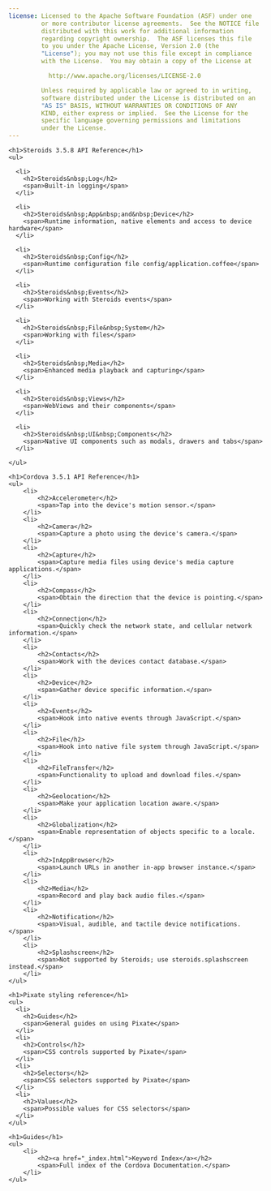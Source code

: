 ```yaml
---
license: Licensed to the Apache Software Foundation (ASF) under one
         or more contributor license agreements.  See the NOTICE file
         distributed with this work for additional information
         regarding copyright ownership.  The ASF licenses this file
         to you under the Apache License, Version 2.0 (the
         "License"); you may not use this file except in compliance
         with the License.  You may obtain a copy of the License at

           http://www.apache.org/licenses/LICENSE-2.0

         Unless required by applicable law or agreed to in writing,
         software distributed under the License is distributed on an
         "AS IS" BASIS, WITHOUT WARRANTIES OR CONDITIONS OF ANY
         KIND, either express or implied.  See the License for the
         specific language governing permissions and limitations
         under the License.
---
```


<div id="home">

    <h1>Steroids 3.5.8 API Reference</h1>
    <ul>

      <li>
        <h2>Steroids&nbsp;Log</h2>
        <span>Built-in logging</span>
      </li>

      <li>
        <h2>Steroids&nbsp;App&nbsp;and&nbsp;Device</h2>
        <span>Runtime information, native elements and access to device hardware</span>
      </li>

      <li>
        <h2>Steroids&nbsp;Config</h2>
        <span>Runtime configuration file config/application.coffee</span>
      </li>

      <li>
        <h2>Steroids&nbsp;Events</h2>
        <span>Working with Steroids events</span>
      </li>

      <li>
        <h2>Steroids&nbsp;File&nbsp;System</h2>
        <span>Working with files</span>
      </li>

      <li>
        <h2>Steroids&nbsp;Media</h2>
        <span>Enhanced media playback and capturing</span>
      </li>

      <li>
        <h2>Steroids&nbsp;Views</h2>
        <span>WebViews and their components</span>
      </li>

      <li>
        <h2>Steroids&nbsp;UI&nbsp;Components</h2>
        <span>Native UI components such as modals, drawers and tabs</span>
      </li>

    </ul>

    <h1>Cordova 3.5.1 API Reference</h1>
    <ul>
        <li>
            <h2>Accelerometer</h2>
            <span>Tap into the device's motion sensor.</span>
        </li>
        <li>
            <h2>Camera</h2>
            <span>Capture a photo using the device's camera.</span>
        </li>
        <li>
            <h2>Capture</h2>
            <span>Capture media files using device's media capture applications.</span>
        </li>
        <li>
            <h2>Compass</h2>
            <span>Obtain the direction that the device is pointing.</span>
        </li>
        <li>
            <h2>Connection</h2>
            <span>Quickly check the network state, and cellular network information.</span>
        </li>
        <li>
            <h2>Contacts</h2>
            <span>Work with the devices contact database.</span>
        </li>
        <li>
            <h2>Device</h2>
            <span>Gather device specific information.</span>
        </li>
        <li>
            <h2>Events</h2>
            <span>Hook into native events through JavaScript.</span>
        </li>
        <li>
            <h2>File</h2>
            <span>Hook into native file system through JavaScript.</span>
        </li>
        <li>
            <h2>FileTransfer</h2>
            <span>Functionality to upload and download files.</span>
        </li>
        <li>
            <h2>Geolocation</h2>
            <span>Make your application location aware.</span>
        </li>
        <li>
            <h2>Globalization</h2>
            <span>Enable representation of objects specific to a locale.</span>
        </li>
        <li>
            <h2>InAppBrowser</h2>
            <span>Launch URLs in another in-app browser instance.</span>
        </li>
        <li>
            <h2>Media</h2>
            <span>Record and play back audio files.</span>
        </li>
        <li>
            <h2>Notification</h2>
            <span>Visual, audible, and tactile device notifications.</span>
        </li>
        <li>
            <h2>Splashscreen</h2>
            <span>Not supported by Steroids; use steroids.splashscreen instead.</span>
        </li>
    </ul>

    <h1>Pixate styling reference</h1>
    <ul>
      <li>
        <h2>Guides</h2>
        <span>General guides on using Pixate</span>
      </li>
      <li>
        <h2>Controls</h2>
        <span>CSS controls supported by Pixate</span>
      </li>
      <li>
        <h2>Selectors</h2>
        <span>CSS selectors supported by Pixate</span>
      </li>
      <li>
        <h2>Values</h2>
        <span>Possible values for CSS selectors</span>
      </li>
    </ul>

    <h1>Guides</h1>
    <ul>
        <li>
            <h2><a href="_index.html">Keyword Index</a></h2>
            <span>Full index of the Cordova Documentation.</span>
        </li>
    </ul>
</div>
